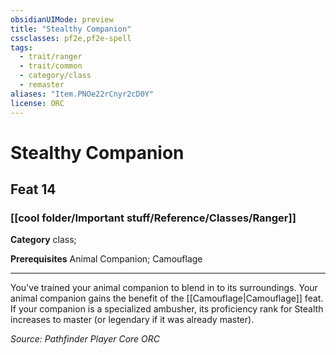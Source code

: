 ```yaml
---
obsidianUIMode: preview
title: "Stealthy Companion"
cssclasses: pf2e,pf2e-spell
tags:
  - trait/ranger
  - trait/common
  - category/class
  - remaster
aliases: "Item.PNOe22rCnyr2cD0Y"
license: ORC
---
```

# Stealthy Companion
## Feat 14
### [[cool folder/Important stuff/Reference/Classes/Ranger]]

**Category** class; 



**Prerequisites** Animal Companion; Camouflage
* * *
You've trained your animal companion to blend in to its surroundings. Your animal companion gains the benefit of the [[Camouflage|Camouflage]] feat. If your companion is a specialized ambusher, its proficiency rank for Stealth increases to master (or legendary if it was already master).

*Source: Pathfinder Player Core*
*ORC*